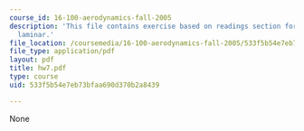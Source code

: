 ```yaml
---
course_id: 16-100-aerodynamics-fall-2005
description: 'This file contains exercise based on readings section for boundary layers:
  laminar.'
file_location: /coursemedia/16-100-aerodynamics-fall-2005/533f5b54e7eb73bfaa690d370b2a8439_hw7.pdf
file_type: application/pdf
layout: pdf
title: hw7.pdf
type: course
uid: 533f5b54e7eb73bfaa690d370b2a8439

---
```

None
